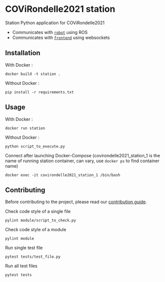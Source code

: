 # COViRondelle2021 station

Station Python application for COViRondelle2021

 - Communicates with [`robot`](../robot) using ROS
 - Communicates with [`frontend`](../frontend) using websockets

## Installation

With Docker :
```shell
docker build -t station .
```

Without Docker :
```shell
pip install -r requirements.txt
```

## Usage

With Docker :
```shell
docker run station
```

Without Docker : 
```shell
python script_to_execute.py
```

Connect after launching Docker-Compose (covirondelle2021_station_1 is the name of running station container, can vary, use ```docker ps``` to find container name)
```shell
docker exec -it covirondelle2021_station_1 /bin/bash
```
## Contributing

Before contributing to the project, please read our [contribution guide](../CONTRIBUTING.md).

Check code style of a single file
```shell
pylint module/script_to_check.py
```

Check code style of a module
```shell
pylint module
```

Run single test file
```shell
pytest tests/test_file.py
```

Run all test files
```shell
pytest tests
```
